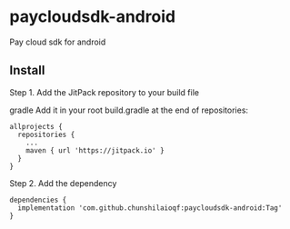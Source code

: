 # paycloudsdk-android
Pay cloud sdk for android


## Install
Step 1. Add the JitPack repository to your build file

gradle
Add it in your root build.gradle at the end of repositories:

```grade
allprojects {
  repositories {
    ...
    maven { url 'https://jitpack.io' }
  }
}
```

Step 2. Add the dependency

```grade
dependencies {
  implementation 'com.github.chunshilaioqf:paycloudsdk-android:Tag'
}
```